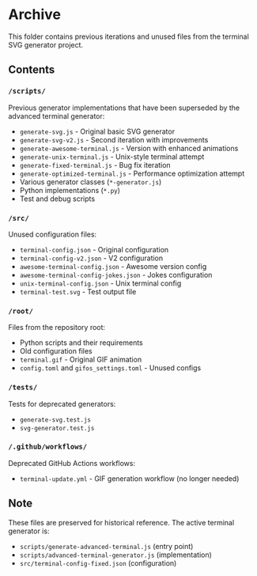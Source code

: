 # Archive

This folder contains previous iterations and unused files from the terminal SVG generator project.

## Contents

### `/scripts/`
Previous generator implementations that have been superseded by the advanced terminal generator:
- `generate-svg.js` - Original basic SVG generator
- `generate-svg-v2.js` - Second iteration with improvements
- `generate-awesome-terminal.js` - Version with enhanced animations
- `generate-unix-terminal.js` - Unix-style terminal attempt
- `generate-fixed-terminal.js` - Bug fix iteration
- `generate-optimized-terminal.js` - Performance optimization attempt
- Various generator classes (`*-generator.js`)
- Python implementations (`*.py`)
- Test and debug scripts

### `/src/`
Unused configuration files:
- `terminal-config.json` - Original configuration
- `terminal-config-v2.json` - V2 configuration
- `awesome-terminal-config.json` - Awesome version config
- `awesome-terminal-config-jokes.json` - Jokes configuration
- `unix-terminal-config.json` - Unix terminal config
- `terminal-test.svg` - Test output file

### `/root/`
Files from the repository root:
- Python scripts and their requirements
- Old configuration files
- `terminal.gif` - Original GIF animation
- `config.toml` and `gifos_settings.toml` - Unused configs

### `/tests/`
Tests for deprecated generators:
- `generate-svg.test.js`
- `svg-generator.test.js`

### `/.github/workflows/`
Deprecated GitHub Actions workflows:
- `terminal-update.yml` - GIF generation workflow (no longer needed)

## Note
These files are preserved for historical reference. The active terminal generator is:
- `scripts/generate-advanced-terminal.js` (entry point)
- `scripts/advanced-terminal-generator.js` (implementation)
- `src/terminal-config-fixed.json` (configuration)